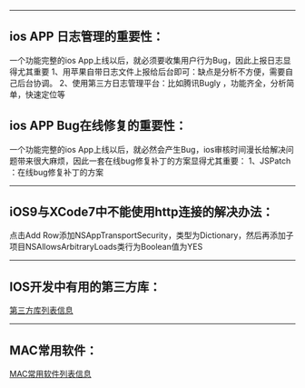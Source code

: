 **************

## ios APP 日志管理的重要性：
一个功能完整的ios App上线以后，就必须要收集用户行为Bug，因此上报日志显得尤其重要
1、用苹果自带日志文件上报给后台即可：缺点是分析不方便，需要自己后台协调。
2、使用第三方日志管理平台：比如腾讯Bugly ，功能齐全，分析简单，快速定位等


## ios APP Bug在线修复的重要性：
一个功能完整的ios App上线以后，就必然会产生Bug，ios审核时间漫长给解决问题带来很大麻烦，因此一套在线bug修复补丁的方案显得尤其重要：
1、JSPatch ：在线bug修复补丁的方案

**************
## iOS9与XCode7中不能使用http连接的解决办法：

 点击Add Row添加NSAppTransportSecurity，类型为Dictionary，然后再添加子项目NSAllowsArbitraryLoads类行为Boolean值为YES

**************
## IOS开发中有用的第三方库：

[第三方库列表信息](https://github.com/niexiaobo/MyDailyDevelopmentNotes/blob/master/READMEThirdProject.md)

**************
## MAC常用软件：

[MAC常用软件列表信息](https://github.com/niexiaobo/MyDailyDevelopmentNotes/blob/master/READMEMacUserSof.md)
